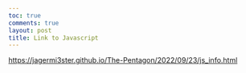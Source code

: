 ```yaml
---
toc: true
comments: true
layout: post
title: Link to Javascript
---
```


<https://jagermi3ster.github.io/The-Pentagon/2022/09/23/js_info.html>